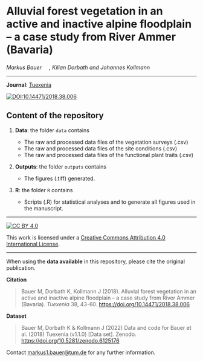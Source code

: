 # Alluvial forest vegetation in an active and inactive alpine floodplain – a case study from River Ammer (Bavaria)

_Markus Bauer <a href="https://orcid.org/0000-0001-5372-4174"><img src="https://info.orcid.org/wp-content/uploads/2019/11/orcid_16x16.png" width="16" height = "16"></a>, Kilian Dorbath and Johannes Kollmann <a href="https://orcid.org/0000-0002-4990-3636"><img src="https://info.orcid.org/wp-content/uploads/2019/11/orcid_16x16.png" width="16" height = "16"></a>_  

***

**Journal**: [Tuexenia](https://www.tuexenia.de/publikationen/tuexenia/)

[![DOI:10.14471/2018.38.006](http://img.shields.io/badge/DOI-10.14471/2018.38.006-informational.svg)](https://doi.org/10.14471/2018.38.006)

## Content of the repository

1. __Data__: the folder `data` contains  
    * The raw and processed data files of the vegetation surveys (.csv) 
    * The raw and processed data files of the site conditions (.csv) 
    * The raw and processed data files of the functional plant traits (.csv) 
    
3. __Outputs__: the folder `outputs` contains  
    * The figures (.tiff) generated.
    
4. __R__: the folder `R` contains  
    * Scripts (.R) for statistical analyses and to generate all figures used in the manuscript.

***

[![CC BY 4.0][cc-by-shield]][cc-by]

This work is licensed under a
[Creative Commons Attribution 4.0 International License][cc-by].

[cc-by]: http://creativecommons.org/licenses/by/4.0/
[cc-by-shield]: https://img.shields.io/badge/License-CC%20BY%204.0-lightgrey.svg

***

When using the __data available__ in this repository, please cite the original publication.  

**Citation**

> Bauer M, Dorbath K, Kollmann J (2018). Alluvial forest vegetation in an active and inactive alpine floodplain – a case study from River Ammer (Bavaria). _Tuexenia_ 38, 43-60. https://doi.org/10.14471/2018.38.006

__Dataset__

> Bauer M, Dorbath K & Kollmann J (2022) Data and code for Bauer et al. (2018) Tuexenia (v1.1.0) [Data set]. Zenodo. https://doi.org/10.5281/zenodo.6125176

Contact markus1.bauer@tum.de for any further information.  

